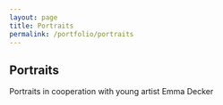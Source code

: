```yaml
---
layout: page
title: Portraits
permalink: /portfolio/portraits
---
```


<h2> Portraits </h2>

Portraits in cooperation with young artist Emma Decker
